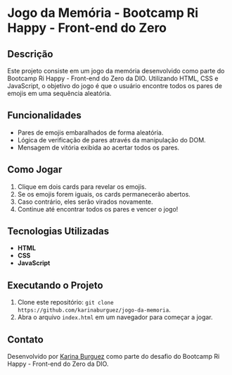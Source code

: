 # Jogo da Memória - Bootcamp Ri Happy - Front-end do Zero

## Descrição
Este projeto consiste em um jogo da memória desenvolvido como parte do Bootcamp Ri Happy - Front-end do Zero da DIO. Utilizando HTML, CSS e JavaScript, o objetivo do jogo é que o usuário encontre todos os pares de emojis em uma sequência aleatória. 

## Funcionalidades
- Pares de emojis embaralhados de forma aleatória.
- Lógica de verificação de pares através da manipulação do DOM.
- Mensagem de vitória exibida ao acertar todos os pares.
  
## Como Jogar
1. Clique em dois cards para revelar os emojis.
2. Se os emojis forem iguais, os cards permanecerão abertos.
3. Caso contrário, eles serão virados novamente.
4. Continue até encontrar todos os pares e vencer o jogo!

## Tecnologias Utilizadas
- **HTML**
- **CSS**
- **JavaScript**

## Executando o Projeto
1. Clone este repositório: `git clone https://github.com/karinaburguez/jogo-da-memoria`.
2. Abra o arquivo `index.html` em um navegador para começar a jogar.

## Contato
Desenvolvido por [Karina Burguez](https://github.com/karinaburguez) como parte do desafio do Bootcamp Ri Happy - Front-end do Zero da DIO.
